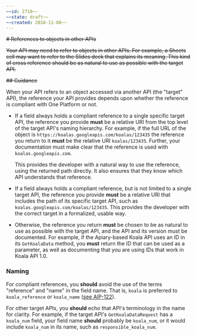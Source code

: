```yaml
---
~~id: 2718~~
~~state: draft~~
~~created: 2018-11-08~~
---
```


~~# References to objects in other APIs~~

~~Your API may need to refer to objects in other APIs. For example, a Sheets cell
may want to refer to the Slides deck that explains its meaning. This kind of
cross reference should be as natural to use as possible with the target API.~~

~~## Guidance~~

When your API refers to an object accessed via another API (the "target" API),
the reference your API provides depends upon whether the reference is compliant
with One Platform or not.

- If a field always holds a compliant reference to a single specific target
  API, the reference you provide **must** be a relative URI from the top level
  of the target API's naming hierarchy. For example, if the full URL of the
  object is `https://koalas.googleapis.com/koalas/123435` the reference you
  return to it **must** be the relative URI `koalas/123435`. Further, your
  documentation must make clear that the reference is used with
  `koalas.googleapis.com`.

  This provides the developer with a natural way to use the reference, using
  the returned path directly. It also ensures that they know which API
  understands that reference.

- If a field always holds a compliant reference, but is not limited to a single
  target API, the reference you provide **must** be a relative URI that
  includes the path of its specific target API, such as
  `koalas.googleapis.com/koalas/123435`. This provides the developer with the
  correct target in a formalized, usable way.

- Otherwise, the reference you return **must** be chosen to be as natural to
  use as possible with the target API, and the API and its version must be
  documented. For example, if the Apiary-based Koala API uses an ID in its
  `GetKoalaData` method, you **must** return the ID that can be used as a
  parameter, as well as documenting that you are using IDs that work in Koala
  API 1.0.

### Naming

For compliant references, you **should** avoid the use of the terms "reference"
and "name" in the field name. That is, `koala` is preferred to
`koala_reference` or `koala_name`
([see AIP-122](../0122.md#fields-representing-another-resource)).

For other target APIs, you **should** echo that API's terminology in the name
for clarity. For example, if the target API's `GetKoalaDataRequest` has a
`koala_num` field, your field name **should** probably be `koala_num`, or it
would include `koala_num` in its name, such as `responsible_koala_num`.
